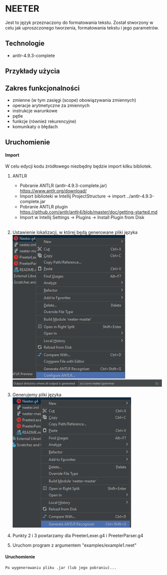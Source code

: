 # NEETER
Jest to język przeznaczony do formatowania tekstu. Został stworzony w celu jak uproszczonego tworzenia, formatowania tekstu i jego parametrów.

## Technologie
- antlr-4.9.3-complete

## Przykłady użycia

## Zakres funkcjonalności
- zmienne (w tym zasięgi (scope) obowiązywania zmiennych)
- operacje arytmetyczne za zmiennych
- instrukcje warunkowe
- pętle
- funkcje (również rekurencyjne) 
- komunikaty o błędach 

## Uruchomienie
#### Import
W celu edycji kodu żródłowego niezbędny będzie import kilku bibliotek.
1. ANTLR
    - Pobranie ANTLR (antlr-4.9.3-complete.jar) https://www.antlr.org/download/
    - Import biblioteki w Intellij ProjectStructure -> import ../antlr-4.9.3-complete.jar
    - Pobranie ANTLR plugin https://github.com/antlr/antlr4/blob/master/doc/getting-started.md
    - Import w Intellij Settings -> Plugins -> Install Plugin from Disk <br/><br/>

2. Ustawienie lokalizacji, w której będą generowane pliki języka <br/>
   ![img.png](img/antlr_configure.png) <br/>
   ![img_1.png](img/antlr_path.png)

3. Generujemy pliki języka <br/>
   ![img.png](img/antlr_generate.png)

4. Punkty 2 i 3 powtarzamy dla PreeterLexer.g4 i PreeterParser.g4

5. Uruchom program z argumentem "examples/example1.neet"

#### Uruchomienie
    Po wygenerowaniu pliku .jar (lub jego pobraniu)...
